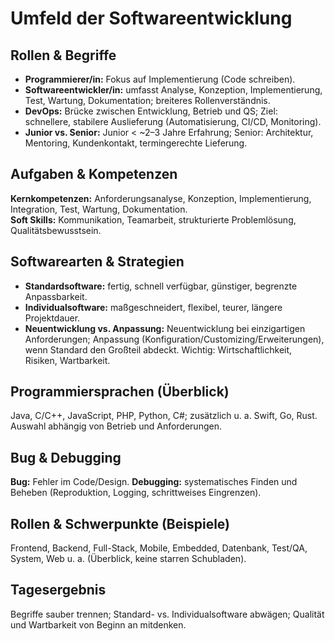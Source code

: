 # Umfeld der Softwareentwicklung

## Rollen & Begriffe
- **Programmierer/in:** Fokus auf Implementierung (Code schreiben).
- **Softwareentwickler/in:** umfasst Analyse, Konzeption, Implementierung, Test, Wartung, Dokumentation; breiteres Rollenverständnis.
- **DevOps:** Brücke zwischen Entwicklung, Betrieb und QS; Ziel: schnellere, stabilere Auslieferung (Automatisierung, CI/CD, Monitoring).
- **Junior vs. Senior:** Junior < ~2–3 Jahre Erfahrung; Senior: Architektur, Mentoring, Kundenkontakt, termingerechte Lieferung.

## Aufgaben & Kompetenzen
**Kernkompetenzen:** Anforderungsanalyse, Konzeption, Implementierung, Integration, Test, Wartung, Dokumentation.  
**Soft Skills:** Kommunikation, Teamarbeit, strukturierte Problemlösung, Qualitätsbewusstsein.

## Softwarearten & Strategien
- **Standardsoftware:** fertig, schnell verfügbar, günstiger, begrenzte Anpassbarkeit.
- **Individualsoftware:** maßgeschneidert, flexibel, teurer, längere Projektdauer.
- **Neuentwicklung vs. Anpassung:** Neuentwicklung bei einzigartigen Anforderungen; Anpassung (Konfiguration/Customizing/Erweiterungen), wenn Standard den Großteil abdeckt. Wichtig: Wirtschaftlichkeit, Risiken, Wartbarkeit.

## Programmiersprachen (Überblick)
Java, C/C++, JavaScript, PHP, Python, C#; zusätzlich u. a. Swift, Go, Rust. Auswahl abhängig von Betrieb und Anforderungen.

## Bug & Debugging
**Bug:** Fehler im Code/Design. **Debugging:** systematisches Finden und Beheben (Reproduktion, Logging, schrittweises Eingrenzen).

## Rollen & Schwerpunkte (Beispiele)
Frontend, Backend, Full-Stack, Mobile, Embedded, Datenbank, Test/QA, System, Web u. a. (Überblick, keine starren Schubladen).

## Tagesergebnis
Begriffe sauber trennen; Standard- vs. Individualsoftware abwägen; Qualität und Wartbarkeit von Beginn an mitdenken.
